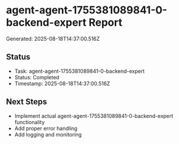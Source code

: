 # agent-agent-1755381089841-0-backend-expert Report

Generated: 2025-08-18T14:37:00.516Z

## Status
- Task: agent-agent-1755381089841-0-backend-expert
- Status: Completed
- Timestamp: 2025-08-18T14:37:00.516Z

## Next Steps
- Implement actual agent-agent-1755381089841-0-backend-expert functionality
- Add proper error handling
- Add logging and monitoring
